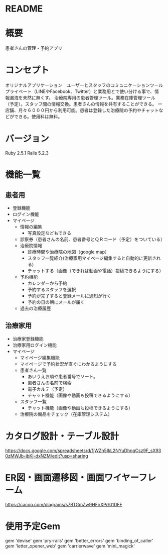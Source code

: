 # README
#
# 概要
患者さんの管理・予約アプリ
# コンセプト
オリジナルアプリケーション　ユーザーとスタッフのコミュニケーションツール
プライベート（LINEやFacebook、Twitter）と業務用とで使い分ける事で、情報漏洩を未然に無くす。
治療院専用の患者管理ツール。業務在庫管理ツール（予定）。スタッフ間の情報交換。患者さんの情報を共有することができる。
一店舗、月々６０００円から利用可能。患者は登録した治療院の予約やチャットなどができる。使用料は無料。
# バージョン
Ruby 2.5.1 Rails 5.2.3
# 機能一覧
  ## 患者用 
  - 登録機能
  - ログイン機能
  - マイページ
    - 情報の編集
      - 写真設定などもできる
    - 診察券（患者さんの名前、患者番号とＱＲコード（予定）をついている）
    - 治療院情報
      - 診療時間や治療院の地図（google map）
      - スタッフ一覧紹介(治療家用マイページ編集すると自動的に更新される)
      - チャットする（画像（できれば動画や電話）投稿できるようにする）
    - 予約機能
      - カレンダーから予約
      - 予約するスタッフを選択
      - 予約が完了すると登録メールに通知が行く
      - 予約の日の朝にメールが届く
    - 過去の治療履歴
  ## 治療家用
  - 治療家登録機能
  - 治療家用ログイン機能
  - マイページ
    - マイページ編集機能
    - マイページで予約状況が直ぐにわかるようにする
    - 患者さん一覧
      - あいうえお順や患者番号でソート。
      - 患者さんの名前で検索
      - 電子カルテ（予定）
      - チャット機能（画像や動画も投稿できるようにする）
    - スタッフ一覧
      - チャット機能（画像や動画も投稿できるようにする）
    - 治療院の備品をチェック（在庫管理システム）
  # カタログ設計・テーブル設計
  https://docs.google.com/spreadsheets/d/1jWZh5IkL2NYuDhnqCsz9F_sX930zMWJb-jbKj-dxNZM/edit?usp=sharing

  # ER図・画面遷移図・画面ワイヤーフレーム
  https://cacoo.com/diagrams/s7BTGmZw9HFirXPr/01DFF

  # 使用予定Gem
  gem 'devise'
  gem 'pry-rails'
  gem 'better_errors'
  gem 'binding_of_caller'
  gem 'letter_opener_web'
  gem 'carrierwave'
  gem 'mini_magick'